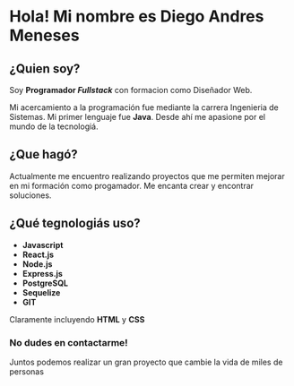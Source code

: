# Hola! Mi nombre es Diego Andres Meneses

## ¿Quien soy?
Soy **Programador _Fullstack_** con formacion como Diseñador Web.

Mi acercamiento a la programación fue mediante la carrera Ingenieria de Sistemas. Mi primer lenguaje fue **Java**. 
Desde ahí me apasione por el mundo de la tecnologiá.

## ¿Que hagó? 
Actualmente me encuentro realizando proyectos que me permiten mejorar en mi formación como progamador.
Me encanta crear y encontrar soluciones. 

## ¿Qué tegnologiás uso?
- **Javascript** 
- **React.js**
- **Node.js**
- **Express.js**
- **PostgreSQL**
- **Sequelize**
- **GIT**

Claramente incluyendo **HTML** y **CSS**

### No dudes en contactarme! 
Juntos podemos realizar un gran proyecto que cambie la vida de miles de personas
